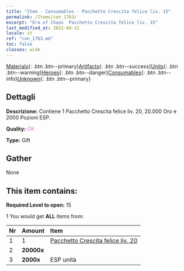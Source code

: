 ```yaml
---
title: "Item - Consumables - Pacchetto Crescita felice liv. 15"
permalink: /Items/con_1763/
excerpt: "Era of Chaos  Pacchetto Crescita felice liv. 15"
last_modified_at: 2021-04-11
locale: it
ref: "con_1763.md"
toc: false
classes: wide
---
```

 [Materials](/it/Items/){: .btn .btn--primary}[Artifacts](/it/Items/Artifacts/){: .btn .btn--success}[Units](/it/Items/Units/){: .btn .btn--warning}[Heroes](/it/Items/Heroes/){: .btn .btn--danger}[Consumables](/it/Items/Consumables/){: .btn .btn--info}[Unknown](/it/Items/Unknown/){: .btn .btn--primary}

## Dettagli
 **Descrizione:** Contiene 1 Pacchetto Crescita felice liv. 20, 20.000 Oro e 2000 Pozioni ESP.

 **Quality:** <span style="color: #DA70D6">OK</span>

 **Type:** Gift

## Gather

  None

## This item contains:

 **Required Level to open:** 15

 1 You would get **ALL** items  from:

  | Nr | Amount |     Item    |
  |:---|:-------|:------------|
  | 1 | 1 | [Pacchetto Crescita felice liv. 20](/it/Items/con_1764/) | 
  | 2 |  **20000x** | <i class="fas fa-coins"/> |  | 
  | 3 |  **2000x** | ESP unità |  | 
